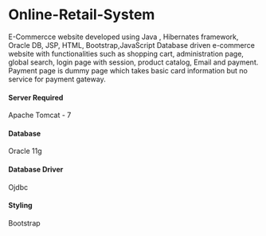 # Online-Retail-System
E-Commercce website developed using Java , Hibernates framework, Oracle DB, JSP, HTML, Bootstrap,JavaScript
Database driven e-commerce website with functionalities such as shopping cart, administration page, global search, login page with session, product catalog, Email and payment. Payment page is dummy page which takes basic card information but no service for payment gateway.
#### Server Required
 Apache Tomcat - 7  
#### Database
 Oracle 11g
#### Database Driver
  Ojdbc
#### Styling
  Bootstrap
